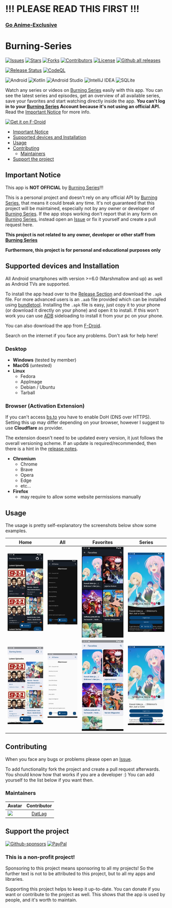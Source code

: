 # !!! PLEASE READ THIS FIRST !!!

### [Go Anime-Exclusive](https://github.com/DATL4G/Burning-Series/discussions/57)

# Burning-Series

[![Issues](https://img.shields.io/github/issues/DATL4G/Burning-Series.svg?style=for-the-badge)](https://github.com/DATL4G/Burning-Series/issues)
[![Stars](https://img.shields.io/github/stars/DATL4G/Burning-Series.svg?style=for-the-badge)](https://github.com/DATL4G/Burning-Series/stargazers)
[![Forks](https://img.shields.io/github/forks/DATL4G/Burning-Series.svg?style=for-the-badge)](https://github.com/DATL4G/Burning-Series/network/members)
[![Contributors](https://img.shields.io/github/contributors/DATL4G/Burning-Series.svg?style=for-the-badge)](https://github.com/DATL4G/Burning-Series/graphs/contributors)
[![License](https://img.shields.io/github/license/DATL4G/Burning-Series.svg?style=for-the-badge)](https://github.com/DATL4G/Burning-Series/blob/master/LICENSE)
[![Github all releases](https://img.shields.io/github/downloads/DATL4G/Burning-Series/total.svg?style=for-the-badge)](https://github.com/DATL4G/Burning-Series/releases)

[![Release Status](https://github.com/DatL4g/Burning-Series/actions/workflows/release.yml/badge.svg)](https://github.com/DATL4G/Burning-Series/actions/workflows/release.yml)
[![CodeQL](https://github.com/DATL4G/Burning-Series/actions/workflows/codeql.yml/badge.svg)](https://github.com/DATL4G/Burning-Series/actions/workflows/codeql.yml)

![Android](https://img.shields.io/badge/Android-3DDC84?style=for-the-badge&logo=android&logoColor=white)
![Kotlin](https://img.shields.io/badge/kotlin-%230095D5.svg?style=for-the-badge&logo=kotlin&logoColor=white)
![Android Studio](https://img.shields.io/badge/Android%20Studio-3DDC84.svg?style=for-the-badge&logo=android-studio&logoColor=white)
![IntelliJ IDEA](https://img.shields.io/badge/IntelliJIDEA-000000.svg?style=for-the-badge&logo=intellij-idea&logoColor=white)
![SQLite](https://img.shields.io/badge/sqlite-%2307405e.svg?style=for-the-badge&logo=sqlite&logoColor=white)

Watch any series or videos on [Burning Series](https://bs.to/) easily with this app.
You can see the latest series and episodes, get an overview of all available series, save your favorites and start watching directly inside the app.
**You can't log in to your [Burning Series](https://bs.to/) Account because it's not using an official API.** Read the [Important Notice](#important-notice) for more info.

[<img src="https://fdroid.gitlab.io/artwork/badge/get-it-on.png" alt="Get it on F-Droid" height="60">](https://f-droid.org/packages/dev.datlag.burningseries/)

- [Important Notice](#important-notice)
- [Supported devices and Installation](#supported-devices-and-installation)
- [Usage](#usage)
- [Contributing](#contributing)
  - [Maintainers](#maintainers)
- [Support the project](#support-the-project)

## Important Notice

This app is **NOT OFFICIAL** by [Burning Series](https://bs.to/)!!!

This is a personal project and doesn't rely on any official API by [Burning Series](https://bs.to/), that means it could break any time.
It's not guaranteed that this project will be maintained, especially not by any owner or developer of [Burning Series](https://bs.to/).
If the app stops working don't report that in any form on [Burning Series](https://bs.to/), instead open an [Issue](https://github.com/DATL4G/BurningSeries-Android/issues/new/choose) or fix it yourself and create a pull request here.

**This project is not related to any owner, developer or other staff from [Burning Series](https://bs.to/)**

**Furthermore, this project is for personal and educational purposes only**

## Supported devices and Installation

All Android smartphones with version >=6.0 (Marshmallow and up) as well as Android TVs are supported.

To install the app head over to the [Release Section](https://github.com/DATL4G/Burning-Series/releases) and download the ```.apk``` file. For more advanced users is an ```.aab``` file provided which can be installed using [bundletool](https://developer.android.com/studio/command-line/bundletool).
Installing the ```.apk``` file is easy, just copy it to your phone (or download it directly on your phone) and open it to install. If this won't work you can use [ADB](https://developer.android.com/studio/command-line/adb) sideloading to install it from your pc on your phone.

You can also download the app from [F-Droid](https://f-droid.org/packages/dev.datlag.burningseries/).

Search on the internet if you face any problems. Don't ask for help here!

### Desktop

- **Windows** (tested by member)
- **MacOS** (untested)
- **Linux**
  - Fedora
  - AppImage
  - Debian / Ubuntu
  - Tarball

### Browser (Activation Extension)

If you can't access [bs.to](https://bs.to) you have to enable DoH (DNS over HTTPS).
Setting this up may differ depending on your browser, however I suggest to use **Cloudflare** as provider.

The extension doesn't need to be updated every version, it just follows the overall versioning scheme.
If an update is required/recommended, then there is a hint in the [release notes](https://github.com/DATL4G/Burning-Series/releases/latest).

- **Chromium**
  - Chrome
  - Brave
  - Opera
  - Edge
  - etc...
- **Firefox**
  - may require to allow some website permissions manually

## Usage

The usage is pretty self-explanatory the screenshots below show some examples.

| Home                                                                                                                               | All                                                                                                                               | Favorites                                                                                                                               | Series                                                                                                                               |
|------------------------------------------------------------------------------------------------------------------------------------|-----------------------------------------------------------------------------------------------------------------------------------|-----------------------------------------------------------------------------------------------------------------------------------------|--------------------------------------------------------------------------------------------------------------------------------------|
| ![Home Dark](https://github.com/DATL4G/Burning-Series/blob/compose/fastlane/metadata/android/en-US/images/phoneScreenshots/5.png)  | ![All Dark](https://github.com/DATL4G/Burning-Series/blob/compose/fastlane/metadata/android/en-US/images/phoneScreenshots/6.png)  | ![Favorites Dark](https://github.com/DATL4G/Burning-Series/blob/compose/fastlane/metadata/android/en-US/images/phoneScreenshots/7.png)  | ![Series Dark](https://github.com/DATL4G/Burning-Series/blob/compose/fastlane/metadata/android/en-US/images/phoneScreenshots/8.png)  |
| ![Home Light](https://github.com/DATL4G/Burning-Series/blob/compose/fastlane/metadata/android/en-US/images/phoneScreenshots/1.png) | ![All Light](https://github.com/DATL4G/Burning-Series/blob/compose/fastlane/metadata/android/en-US/images/phoneScreenshots/2.png) | ![Favorites Light](https://github.com/DATL4G/Burning-Series/blob/compose/fastlane/metadata/android/en-US/images/phoneScreenshots/3.png) | ![Series Light](https://github.com/DATL4G/Burning-Series/blob/compose/fastlane/metadata/android/en-US/images/phoneScreenshots/4.png) |

## Contributing

When you face any bugs or problems please open an [Issue](https://github.com/DATL4G/Burning-Series/issues/new/choose).

To add functionality fork the project and create a pull request afterwards. You should know how that works if you are a developer :)
You can add yourself to the list below if you want then.

### Maintainers

| Avatar | Contributor |
|---|:---:|
| [![](https://avatars3.githubusercontent.com/u/46448715?s=50&v=4)](http://github.com/DatL4g) | [DatLag](http://github.com/DatL4g) |

## Support the project

[![Github-sponsors](https://img.shields.io/badge/sponsor-30363D?style=for-the-badge&logo=GitHub-Sponsors&logoColor=#EA4AAA)](https://github.com/sponsors/DATL4G)
[![PayPal](https://img.shields.io/badge/PayPal-00457C?style=for-the-badge&logo=paypal&logoColor=white)](https://paypal.me/datlag)

### This is a non-profit project!

Sponsoring to this project means sponsoring to all my projects!
So the further text is not to be attributed to this project, but to all my apps and libraries.

Supporting this project helps to keep it up-to-date. You can donate if you want or contribute to the project as well.
This shows that the app is used by people, and it's worth to maintain.
